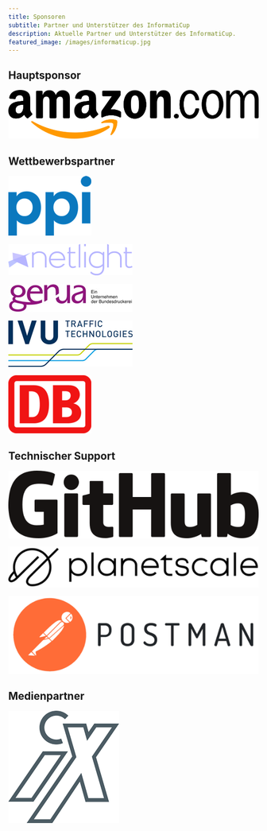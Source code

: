 ```yaml
---
title: Sponsoren
subtitle: Partner und Unterstützer des InformatiCup
description: Aktuelle Partner und Unterstützer des InformatiCup.
featured_image: /images/informaticup.jpg
---
```


## Hauptsponsor

<p>
<a href="https://amazon.jobs/">
<img border="0" alt="Amazon" src="/images/sponsors/amazon.png">
</a>
</p>

## Wettbewerbspartner

<p>
<a href="http://www.ppi.de/">
<img border="0" alt="PPI AG" src="/images/sponsors/ppi.png">
</a>
</p>

<p>
<a href="https://www.netlight.com/">
<img border="0" alt="Netlight Consulting GmbH" src="/images/sponsors/netlight.png">
</a>
</p>

<p>
<a href="https://www.genua.de/">
<img border="0" alt="genua GmbH" src="/images/sponsors/genua.jpg">
</a>
</p>

<p>
<a href="https://www.ivu.de/">
<img border="0" alt="IVU Traffic Technologies AG" src="/images/sponsors/ivu2.png">
</a>
</p>

<p>
<a href="https://www.deutschebahn.com/">
<img border="0" alt="Deutsche Bahn AG" src="/images/sponsors/db.png">
</a>
</p>

## Technischer Support

<p>
<a href="https://github.com/">
<img border="0" alt="GitHub" src="/images/sponsors/github.png">
</a>
</p>

<p>
<a href="https://planetscale.com/">
<img border="0" alt="PlanetScale Inc." src="/images/sponsors/planetscale.png">
</a>
</p>

<p>
<a href="https://www.postman.com/">
<img border="0" alt="Postman Inc." src="/images/sponsors/postman.png">
</a>
</p>

## Medienpartner

<p>
<a href="https://www.heise.de/ix/">
<img border="0" alt="iX " src="/images/sponsors/ix.png">
</a>
</p>
